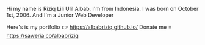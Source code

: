 Hi my name is Riziq Lili Ulil Albab. I'm from Indonesia. I was born on October 1st, 2006. And I'm a Junior Web Developer


Here's is my portfolio 👉 https://albabriziq.github.io/
Donate me = https://saweria.co/albabriziq

